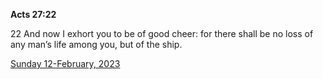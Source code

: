 **Acts 27:22**

22 And now I exhort you to be of good cheer: for there shall be no loss of any man’s life among you, but of the ship.

[Sunday 12-February, 2023](https://t.me/s/daily_scripture)
